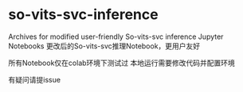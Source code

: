 # so-vits-svc-inference
Archives for modified user-friendly So-vits-svc inference Jupyter Notebooks
更改后的So-vits-svc推理Notebook，更用户友好

所有Notebook仅在colab环境下测试过
本地运行需要修改代码并配置环境

有疑问请提issue
